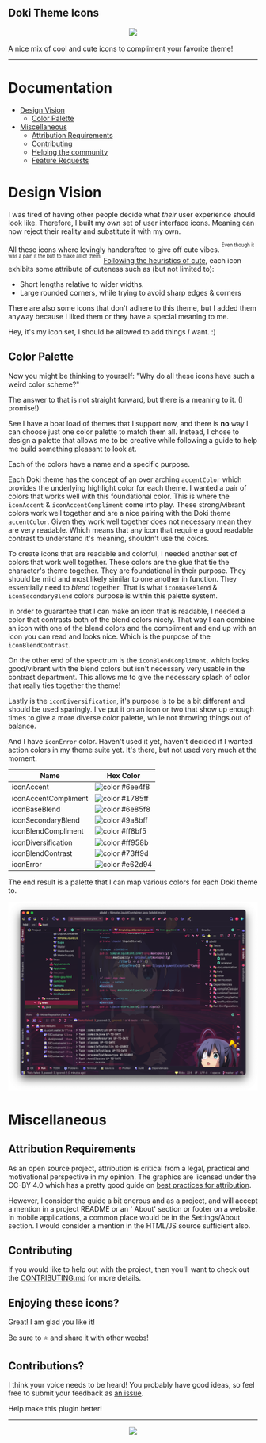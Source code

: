 Doki Theme Icons
---

<div align="center">
    <img src="https://doki.assets.unthrottled.io/misc/doki_icons_logo.svg" ></img>
</div>

A nice mix of cool and cute icons to compliment your favorite theme!

---

# Documentation

- [Design Vision](#design-vision)
  - [Color Palette](#color-palette)
- [Miscellaneous](#miscellaneous)
  - [Attribution Requirements](#attribution-requirements)
  - [Contributing](#contributing)
  - [Helping the community](#enjoying-these-icons)
  - [Feature Requests](#contributions)

# Design Vision

I was tired of having other people decide what _their_ user experience should look like.
Therefore, I built my _own_ set of user interface icons. Meaning can now reject their reality and substitute it with my
own.

All these icons where lovingly handcrafted to give off cute vibes. <sup><sup>Even though it was a pain it the butt to make all of them.</sup></sup>
[Following the heuristics of cute](https://www.howtosmile.org/resource/smile-000-000-000-697), each icon exhibits some
attribute of cuteness such as (but not limited to):

- Short lengths relative to wider widths.
- Large rounded corners, while trying to avoid sharp edges & corners

There are also some icons that don't adhere to this theme, but I added them anyway because I liked them or they have a
special meaning to me.

Hey, it's my icon set, I should be allowed to add things _I_ want. :)

## Color Palette

Now you might be thinking to yourself: "Why do all these icons have such a weird color scheme?"

The answer to that is not straight forward, but there is a meaning to it. (I promise!)

See I have a boat load of themes that I support now, and there is **no** way I can choose just one color palette to
match them all.
Instead, I chose to design a palette that allows me to be creative while following a guide to help me build something
pleasant to look at.

Each of the colors have a name and a specific purpose.

Each Doki theme has the concept of an over arching `accentColor` which provides the underlying highlight color for each theme.
I wanted a pair of colors that works well with this foundational color. This is where the `iconAccent` & `iconAccentCompliment` come into play.
These strong/vibrant colors work well together and are a nice pairing with the Doki theme `accentColor`.
Given they work well together does not necessary mean they are very readable. 
Which means that any icon that require a good readable contrast to understand it's meaning, shouldn't use the colors.

To create icons that are readable and colorful, I needed another set of colors that work well together.
These colors are the glue that tie the character's theme together. They are foundational in their purpose.
They should be mild and most likely similar to one another in function. They essentially need to _blend_ together.
That is what `iconBaseBlend` & `iconSecondaryBlend` colors purpose is within this palette system.

In order to guarantee that I can make an icon that is readable, I needed a color that contrasts both of the blend colors nicely.
That way I can combine an icon with one of the blend colors and the compliment and end up with an icon you can read and looks nice.
Which is the purpose of the `iconBlendContrast`.

On the other end of the spectrum is the `iconBlendCompliment`, which looks good/vibrant with the blend colors but isn't necessary very usable in the contrast department.
This allows me to give the necessary splash of color that really ties together the theme!

Lastly is the `iconDiversification`, it's purpose is to be a bit different and should be used sparingly.
I've put it on an icon or two that  show up enough times to give a more diverse color palette, while not throwing things out of balance.

And I have `iconError` color. Haven't used it yet, haven't decided if I wanted action colors in my theme suite yet.
It's there, but not used very much at the moment.

| Name                 | Hex Color                                                   |
|----------------------|-------------------------------------------------------------|
| iconAccent           | ![color](https://readme-swatches.vercel.app/6ee4f8) #6ee4f8 |
| iconAccentCompliment | ![color](https://readme-swatches.vercel.app/1785ff) #1785ff |
| iconBaseBlend        | ![color](https://readme-swatches.vercel.app/6e85f8) #6e85f8 |
| iconSecondaryBlend   | ![color](https://readme-swatches.vercel.app/9a8bff) #9a8bff |
| iconBlendCompliment  | ![color](https://readme-swatches.vercel.app/ff8bf5) #ff8bf5 |
| iconDiversification  | ![color](https://readme-swatches.vercel.app/ff958b) #ff958b |
| iconBlendContrast    | ![color](https://readme-swatches.vercel.app/73ff9d) #73ff9d |
| iconError            | ![color](https://readme-swatches.vercel.app/e62d94) #e62d94 |

The end result is a palette that I can map various colors for each Doki theme to.

![Rikka](./readmeAssets/rikka.png)

# Miscellaneous

## Attribution Requirements

As an open source project, attribution is critical from a legal, practical and motivational perspective in my opinion.
The graphics are licensed under the CC-BY 4.0 which has a pretty good guide
on [best practices for attribution](https://wiki.creativecommons.org/Best_practices_for_attribution).

However, I consider the guide a bit onerous and as a project, and will accept a mention in a project README or an '
About' section or footer on a website. In mobile applications, a common place would be in the Settings/About section. I
would consider a mention in the HTML/JS source sufficient also.

## Contributing

If you would like to help out with the project, then you'll want to check out the [CONTRIBUTING.md](./CONTRIBUTING.md)  for more details.

## Enjoying these icons?

Great! I am glad you like it!

Be sure to ⭐ and share it with other weebs!

## Contributions?

I think your voice needs to be heard! You probably have good ideas, so feel free to submit your feedback
as [an issue](https://github.com/doki-theme/doki-theme-jupyter/issues/new).

Help make this plugin better!

---

<div align="center">
    <img src="https://doki.assets.unthrottled.io/misc/logo.svg" ></img>
</div>


